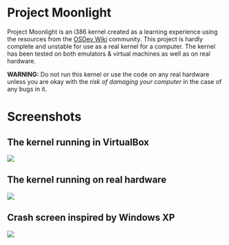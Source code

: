 # Project Moonlight

Project Moonlight is an i386 kernel created as a learning experience using the resources from the [OSDev Wiki](https://wiki.osdev.org/) community. This project is hardly complete and unstable for use as a real kernel for a computer. The kernel has been tested on both emulators & virtual machines as well as on real hardware.

**WARNING:** Do not run this kernel or use the code on any real hardware unless you are okay with the *risk of damaging your computer* in the case of any bugs in it.

# Screenshots

## The kernel running in VirtualBox
![](https://cdn.discordapp.com/attachments/850416287116558407/953406692660510770/unknown.png)

## The kernel running on real hardware
![](https://cdn.discordapp.com/attachments/850416287116558407/953407538488037406/unknown.png)

## Crash screen inspired by Windows XP
![](https://cdn.discordapp.com/attachments/850416287116558407/953407103819739197/unknown.png)